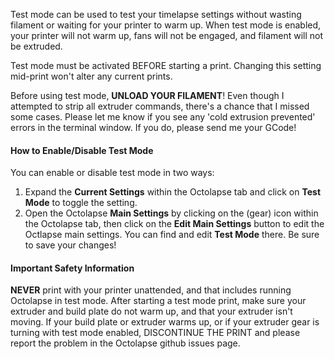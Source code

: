 Test mode can be used to test your timelapse settings without wasting filament or waiting for your printer to warm up.  When test mode is enabled, your printer will not warm up, fans will not be engaged, and filament will not be extruded.

Test mode must be activated BEFORE starting a print. Changing this setting mid-print won't alter any current prints.

Before using test mode, **UNLOAD YOUR FILAMENT**! Even though I attempted to strip all extruder commands, there's a chance that I missed some cases. Please let me know if you see any 'cold extrusion prevented' errors in the terminal window. If you do, please send me your GCode!

#### How to Enable/Disable Test Mode

You can enable or disable test mode in two ways:

1.  Expand the **Current Settings** within the Octolapse tab and click on **Test Mode** to toggle the setting.
2.  Open the Octolapse **Main Settings** by clicking on the <i class="fa fa-gear"></i> (gear) icon within the Octolapse tab, then click on the **Edit Main Settings** button to edit the Octlapse main settings.  You can find and edit **Test Mode** there.  Be sure to save your changes!

#### Important Safety Information

**NEVER** print with your printer unattended, and that includes running Octolapse in test mode.  After starting a test mode print, make sure your extruder and build plate do not warm up, and that your extruder isn't moving.  If your build plate or extruder warms up, or if your extruder gear is turning with test mode enabled, DISCONTINUE THE PRINT and please report the problem in the Octolapse github issues page.
